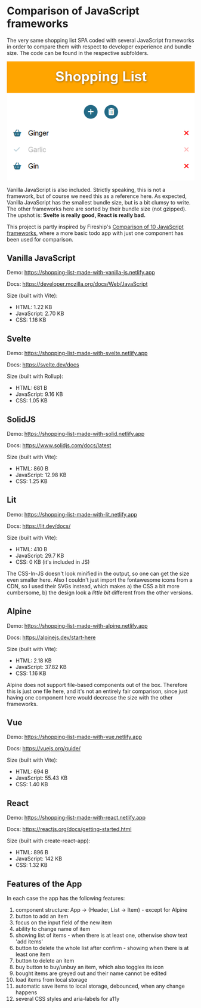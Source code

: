 # Comparison of JavaScript frameworks

The very same shopping list SPA coded with several JavaScript frameworks in order to compare them with respect to developer experience and bundle size. The code can be found in the respective subfolders.

![Screenshot of App](screenshot-of-app.png)

Vanilla JavaScript is also included. Strictly speaking, this is not a framework, but of course we need this as a reference here. As expected, Vanilla JavaScript has the smallest bundle size, but is a bit clumsy to write. The other frameworks here are sorted by their bundle size (not gzipped). The upshot is: **Svelte is really good, React is really bad.**

This project is partly inspired by Fireship's [Comparison of 10 JavaScript frameworks](https://github.com/fireship-io/10-javascript-frameworks), where a more basic todo app with just one component has been used for comparison.
 
## Vanilla JavaScript

Demo: https://shopping-list-made-with-vanilla-js.netlify.app

Docs: https://developer.mozilla.org/docs/Web/JavaScript

Size (built with Vite):
- HTML: 1.22 KB
- JavaScript: 2.70 KB
- CSS: 1.16 KB

## Svelte

Demo: https://shopping-list-made-with-svelte.netlify.app

Docs: https://svelte.dev/docs

Size (built with Rollup):
- HTML: 681 B
- JavaScript: 9.16 KB
- CSS: 1.05 KB

## SolidJS

Demo: https://shopping-list-made-with-solid.netlify.app

Docs: https://www.solidjs.com/docs/latest

Size (built with Vite):
- HTML: 860 B
- JavaScript: 12.98 KB
- CSS: 1.25 KB

## Lit

Demo: https://shopping-list-made-with-lit.netlify.app

Docs: https://lit.dev/docs/

Size (built with Vite):
- HTML: 410 B
- JavaScript: 29.7 KB
- CSS: 0 KB (it's included in JS)

The CSS-In-JS doesn't look minified in the output, so one can get the size even smaller here. Also I couldn't just import the fontawesome icons from a CDN, so I used their SVGs instead, which makes a) the CSS a bit more cumbersome, b) the design look a *little bit* different from the other versions.

## Alpine

Demo: https://shopping-list-made-with-alpine.netlify.app

Docs: https://alpinejs.dev/start-here

Size (built with Vite):
- HTML: 2.18 KB
- JavaScript: 37.82 KB
- CSS: 1.16 KB

Alpine does not support file-based components out of the box. Therefore this is just one file here, and it's not an entirely fair comparison, since just having one component here would decrease the size with the other frameworks.

## Vue

Demo: https://shopping-list-made-with-vue.netlify.app

Docs: https://vuejs.org/guide/

Size (built with Vite):
- HTML: 694 B
- JavaScript: 55.43 KB
- CSS: 1.40 KB

## React

Demo: https://shopping-list-made-with-react.netlify.app

Docs: https://reactjs.org/docs/getting-started.html

Size (built with create-react-app): 
- HTML: 896 B
- JavaScript: 142 KB
- CSS: 1.32 KB

## Features of the App
 
In each case the app has the following features:

1. component structure: App -> (Header, List -> Item) - except for Alpine
2. button to add an item
3. focus on the input field of the new item
4. ability to change name of item
5. showing list of items - when there is at least one, otherwise show text 'add items'
6. button to delete the whole list after confirm - showing when there is at least one item
7. button to delete an item
8. buy button to buy/unbuy an item, which also toggles its icon
9. bought items are greyed out and their name cannot be edited
10. load items from local storage
11. automatic save items to local storage, debounced, when any change happens
12. several CSS styles and aria-labels for a11y